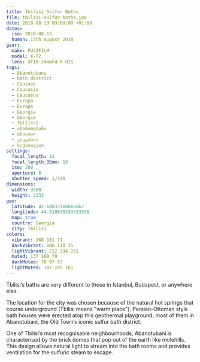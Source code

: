 ```yaml
---
title: Tbilisi Sulfur Baths
file: tbilisi-sulfur-baths.jpg
date: 2018-08-13 09:08:00 +01:00
dates:
  iso: 2018-08-13
  human: 13th August 2018
gear:
  make: FUJIFILM
  model: X-T2
  lens: XF10-24mmF4 R OIS
tags:
  - Abanotubani
  - bath district
  - Caucase
  - Caucasia
  - Caucasus
  - Europa
  - Europe
  - Georgia
  - Géorgie
  - Tbilissi
  - აბანოთუბანი
  - თბილისი
  - კავკასია
  - საქართველო
settings:
  focal_length: 12
  focal_length_35mm: 18
  iso: 200
  aperture: 8
  shutter_speed: 1/240
dimensions:
  width: 3500
  height: 2333
geo:
  latitude: 41.68833166666667
  longitude: 44.810838333333336
  map: true
  country: Georgia
  city: Tbilisi
colors:
  vibrant: 168 181 71
  darkVibrant: 106 120 15
  lightVibrant: 212 234 251
  muted: 137 160 79
  darkMuted: 78 97 53
  lightMuted: 187 185 161
---
```


Tbilisi’s baths are very different to those in Istanbul, Budapest, or anywhere else.

The location for the city was chosen because of the natural hot springs that course underground (Tbilisi means "warm place"). Persian-Ottoman style bath houses were erected atop this geothermal playground,  most of them in Abanotubani, the Old Town’s iconic sulfur bath district.

One of Tbilisi’s most recognisable neighbourhoods, Abanotubani is characterised by the brick domes that pop out of the earth like molehills. This design allows natural light to stream into the bath rooms and provides ventilation for the sulfuric steam to escape.
